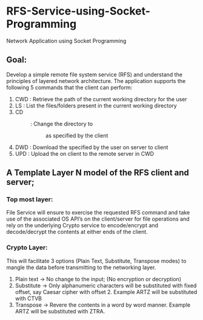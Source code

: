 # RFS-Service-using-Socket-Programming
Network Application using Socket Programming 

## Goal: 
Develop a simple remote file system service (RFS) and understand the principles of layered network architecture. The application supports the following 5 commands that the client can perform: 
1. CWD : Retrieve the path of the current working directory for the user 
2. LS : List the files/folders present in the current working directory 
3. CD <dir> : Change the directory to <dir> as specified by the client 
4. DWD <file> : Download the <file> specified by the user on server to client 
5. UPD <file> : Upload the <file> on client to the remote server in CWD 

## A Template Layer N model of the RFS client and server;
### Top most layer: 
  File Service will ensure to exercise the requested RFS command and take use of the associated OS API’s on the client/server for file operations and rely on the underlying Crypto service to encode/encrypt and decode/decrypt the contents at either ends of the client.

### Crypto Layer: 
  This will facilitate 3 options (Plain Text, Substitute, Transpose modes) to mangle the data before transmitting to the networking layer.
1. Plain text → No change to the input; (No encryption or decryption)
2. Substitute → Only alphanumeric characters will be substituted with fixed offset,
say Caesar cipher with offset 2. Example ARTZ will be substituted with CTVB
3. Transpose → Revere the contents in a word by word manner. Example ARTZ will
be substituted with ZTRA.
